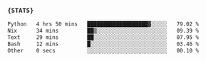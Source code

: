 ### `{STATS}` 
<!--START_SECTION:waka-->

```txt
Python   4 hrs 50 mins   ███████████████████▓░░░░░   79.02 %
Nix      34 mins         ██▒░░░░░░░░░░░░░░░░░░░░░░   09.39 %
Text     29 mins         ██░░░░░░░░░░░░░░░░░░░░░░░   07.95 %
Bash     12 mins         █░░░░░░░░░░░░░░░░░░░░░░░░   03.46 %
Other    0 secs          ░░░░░░░░░░░░░░░░░░░░░░░░░   00.10 %
```

<!--END_SECTION:waka-->

